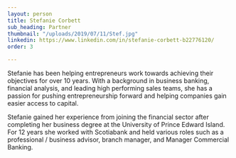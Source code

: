 ```yaml
---
layout: person
title: Stefanie Corbett
sub_heading: Partner
thumbnail: "/uploads/2019/07/11/Stef.jpg"
linkedin: https://www.linkedin.com/in/stefanie-corbett-b22776120/
order: 3

---
```

Stefanie has been helping entrepreneurs work towards achieving their objectives for over 10 years. With a background in business banking, financial analysis, and leading high performing sales teams, she has a passion for pushing entrepreneurship forward and helping companies gain easier access to capital.

Stefanie gained her experience from joining the financial sector after completing her business degree at the University of Prince Edward Island. For 12 years she worked with Scotiabank and held various roles such as a professional / business advisor, branch manager, and Manager Commercial Banking.
